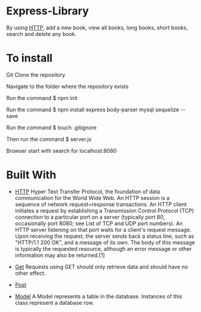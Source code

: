 # Express-Library

By using [HTTP](https://en.wikipedia.org/wiki/Hypertext_Transfer_Protocol), add a new book, view all books, long books, short books, search and delete any book.

# To install

Git Clone the repository

Navigate to the folder where the repository exists

Run the command $ npm init 

Run the command $ npm install express body-parser mysql sequelize --save

Run the command $ touch .gitignore

Then run the command $ server.js

Browser start with search for localhost:8080

# Built With

 * [HTTP]() Hyper Text Transfer Protocol, the foundation of data communication for the World Wide Web.  An HTTP session is a sequence of network request=response transactions. An HTTP client initiates a request by establishing a Transmission Control Protocol (TCP) connection to a particular port on a server (typically port 80, occasionally port 8080; see List of TCP and UDP port numbers). An HTTP server listening on that port waits for a client's request message. Upon receiving the request, the server sends back a status line, such as "HTTP/1.1 200 OK", and a message of its own. The body of this message is typically the requested resource, although an error message or other information may also be returned.[1]

* [Get]() Requests using GET should only retrieve data and should have no other effect.
* [Post]()

* [Model](http://docs.sequelizejs.com/manual/installation/getting-started.html) A Model represents a table in the database. Instances of this class represent a database row.